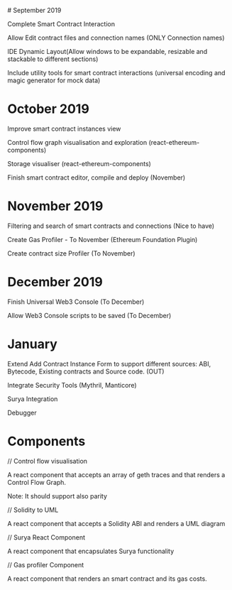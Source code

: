 # September 2019

Complete Smart Contract Interaction

Allow Edit contract files and connection names (ONLY Connection names)

IDE Dynamic Layout(Allow windows to be expandable, resizable and stackable to different sections)

Include utility tools for smart contract interactions (universal encoding and magic generator for mock data)

# October 2019

Improve smart contract instances view

Control flow graph visualisation and exploration (react-ethereum-components)

Storage visualiser (react-ethereum-components)

Finish smart contract editor, compile and deploy (November)

# November 2019

Filtering and search of smart contracts and connections (Nice to have)

Create Gas Profiler - To November (Ethereum Foundation Plugin)

Create contract size Profiler (To November)

# December 2019

Finish Universal Web3 Console (To December)

Allow Web3 Console scripts to be saved (To December)

# January

Extend Add Contract Instance Form to support different sources: ABI, Bytecode, Existing contracts and Source code. (OUT)

Integrate Security Tools (Mythril, Manticore)

Surya Integration 

Debugger

# Components

// Control flow visualisation

A react component that accepts an array of geth traces and that renders a 
Control Flow Graph.

Note: It should support also parity

// Solidity to UML

A react component that accepts a Solidity ABI and renders a UML diagram

// Surya React Component

A react component that encapsulates Surya functionality

// Gas profiler Component

A react component that renders an smart contract and its gas costs.